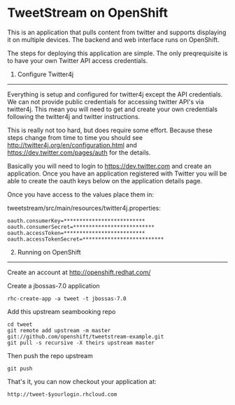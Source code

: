 TweetStream on OpenShift
=========================

This is an application that pulls content from twitter and supports displaying it on
multiple devices.  The backend and web interface runs on OpenShift.

The steps for deploying this application are simple.  The only preqrequisite is to
have your own Twitter API access credentials.

1. Configure Twitter4j
----------------------
Everything is setup and configured for twitter4j except the API 
credentials.  We can not provide public credentials for accessing 
twitter API's via twitter4j.  This mean you will need to get and 
create your own credentials following the twitter4j and twitter 
instructions.

This is really not too hard, but does require some effort.  Because 
these steps change from time to time you should see 
http://twitter4j.org/en/configuration.html and 
https://dev.twitter.com/pages/auth for the details.

Basically you will need to login to https://dev.twitter.com and create an application.
Once you have an application registered with Twitter you will be able to create the
oauth keys below on the application details page.

Once you have access to the values place them in:

tweetstream/src/main/resources/twitter4j.properties: 

    oauth.consumerKey=**************************
    oauth.consumerSecret=**************************
    oauth.accessToken=**************************
    oauth.accessTokenSecret=**************************

2. Running on OpenShift
-----------------------

Create an account at http://openshift.redhat.com/

Create a jbossas-7.0 application

    rhc-create-app -a tweet -t jbossas-7.0

Add this upstream seambooking repo

    cd tweet
    git remote add upstream -m master git://github.com/openshift/tweetstream-example.git
    git pull -s recursive -X theirs upstream master

Then push the repo upstream

    git push

That's it, you can now checkout your application at:

    http://tweet-$yourlogin.rhcloud.com

